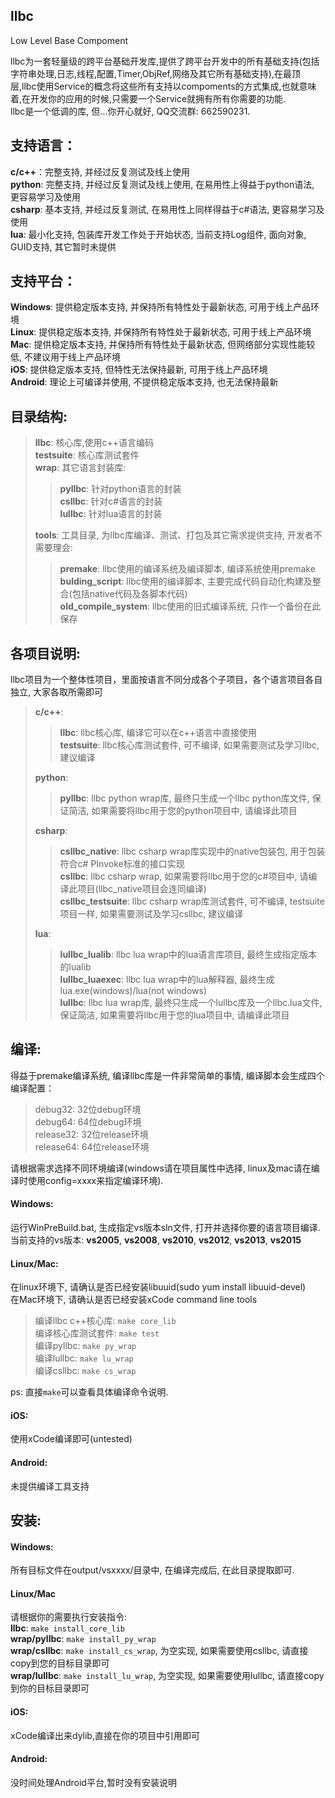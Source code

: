 ## llbc
Low Level Base Compoment

llbc为一套轻量级的跨平台基础开发库,提供了跨平台开发中的所有基础支持(包括字符串处理,日志,线程,配置,Timer,ObjRef,网络及其它所有基础支持),在最顶层,llbc使用Service的概念将这些所有支持以compoments的方式集成,也就意味着,在开发你的应用的时候,只需要一个Service就拥有所有你需要的功能.  
llbc是一个低调的库, 但...你开心就好, QQ交流群: 662590231.  

## 支持语言：
**c/c++**：完整支持, 并经过反复测试及线上使用  
**python**: 完整支持, 并经过反复测试及线上使用, 在易用性上得益于python语法, 更容易学习及使用  
**csharp**: 基本支持, 并经过反复测试, 在易用性上同样得益于c#语法, 更容易学习及使用  
**lua**: 最小化支持, 包装库开发工作处于开始状态, 当前支持Log组件, 面向对象, GUID支持, 其它暂时未提供  

## 支持平台：
**Windows**: 提供稳定版本支持, 并保持所有特性处于最新状态, 可用于线上产品环境  
**Linux**: 提供稳定版本支持, 并保持所有特性处于最新状态, 可用于线上产品环境  
**Mac**: 提供稳定版本支持, 并保持所有特性处于最新状态, 但网络部分实现性能较低, 不建议用于线上产品环境  
**iOS**: 提供稳定版本支持, 但特性无法保持最新, 可用于线上产品环境  
**Android**: 理论上可编译并使用, 不提供稳定版本支持, 也无法保持最新

## 目录结构:  
> **llbc**: 核心库,使用c++语言编码  
> **testsuite**: 核心库测试套件  
> **wrap**: 其它语言封装库:  
>> **pyllbc**: 针对python语言的封装  
>> **csllbc**: 针对c#语言的封装  
>> **lullbc**: 针对lua语言的封装  
>
> **tools**: 工具目录, 为llbc库编译、测试、打包及其它需求提供支持, 开发者不需要理会:  
>> **premake**: llbc使用的编译系统及编译脚本, 编译系统使用premake  
>> **bulding_script**: llbc使用的编译脚本, 主要完成代码自动化构建及整合(包括native代码及各脚本代码)  
>> **old_compile_system**: llbc使用的旧式编译系统, 只作一个备份在此保存  

## 各项目说明:
llbc项目为一个整体性项目，里面按语言不同分成各个子项目，各个语言项目各自独立, 大家各取所需即可
> **c/c++**:  
>> **llbc**: llbc核心库, 编译它可以在c++语言中直接使用  
>> **testsuite**: llbc核心库测试套件, 可不编译, 如果需要测试及学习llbc, 建议编译  
>  
> **python**:  
>> **pyllbc**: llbc python wrap库, 最终只生成一个llbc python库文件, 保证简洁, 如果需要将llbc用于您的python项目中, 请编译此项目  
>  
> **csharp**:  
>> **csllbc_native**: llbc csharp wrap库实现中的native包装包, 用于包装符合c# PInvoke标准的接口实现  
>> **csllbc**: llbc csharp wrap, 如果需要将llbc用于您的c#项目中, 请编译此项目(llbc_native项目会连同编译)  
>> **csllbc_testsuite**: llbc csharp wrap库测试套件, 可不编译, testsuite项目一样, 如果需要测试及学习csllbc, 建议编译  
> 
> **lua**:
>> **lullbc_lualib**: llbc lua wrap中的lua语言库项目, 最终生成指定版本的lualib  
>> **lullbc_luaexec**: llbc lua wrap中的lua解释器, 最终生成lua.exe(windows)/lua(not windows)  
>> **lullbc**: llbc lua wrap库, 最终只生成一个lullbc库及一个llbc.lua文件, 保证简洁, 如果需要将llbc用于您的lua项目中, 请编译此项目  

## 编译:  
得益于premake编译系统, 编译llbc库是一件非常简单的事情, 编译脚本会生成四个编译配置：
> debug32: 32位debug环境  
> debug64: 64位debug环境  
> release32: 32位release环境  
> release64: 64位release环境  
> 
请根据需求选择不同环境编译(windows请在项目属性中选择, linux及mac请在编译时使用config=xxxx来指定编译环境).  
#### Windows:  
运行WinPreBuild.bat, 生成指定vs版本sln文件, 打开并选择你要的语言项目编译.  
当前支持的vs版本: **vs2005**, **vs2008**, **vs2010**, **vs2012**, **vs2013**, **vs2015**  

#### Linux/Mac:  
在linux环境下, 请确认是否已经安装libuuid(sudo yum install libuuid-devel)  
在Mac环境下, 请确认是否已经安装xCode command line tools  
> 编译llbc c++核心库: `make core_lib`  
> 编译核心库测试套件: `make test`  
> 编译pyllbc: `make py_wrap`  
> 编译lullbc: `make lu_wrap`  
> 编译csllbc: `make cs_wrap`  
>   
ps: 直接`make`可以查看具体编译命令说明.  

#### iOS:  
使用xCode编译即可(untested)  

#### Android:  
未提供编译工具支持  
  
## 安装:  
#### Windows:  
所有目标文件在output/vsxxxx/<config>目录中, 在编译完成后, 在此目录提取即可.  
    
#### Linux/Mac  
请根据你的需要执行安装指令:  
**llbc**: `make install_core_lib`  
**wrap/pyllbc**: `make install_py_wrap`  
**wrap/csllbc**: `make install_cs_wrap`, 为空实现, 如果需要使用csllbc, 请直接copy到您的目标目录即可   
**wrap/lullbc**: `make install_lu_wrap`, 为空实现, 如果需要使用lullbc, 请直接copy到你的目标目录即可  
    
#### iOS:
xCode编译出来dylib,直接在你的项目中引用即可  
  
#### Android:  
没时间处理Android平台,暂时没有安装说明  
